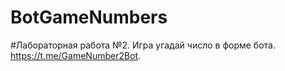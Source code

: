 # BotGameNumbers
#Лабораторная работа №2. Игра угадай число в форме бота. https://t.me/GameNumber2Bot.

